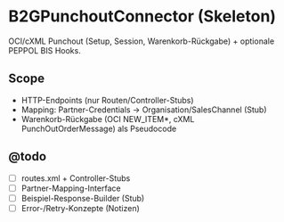 # B2GPunchoutConnector (Skeleton)
OCI/cXML Punchout (Setup, Session, Warenkorb-Rückgabe) + optionale PEPPOL BIS Hooks.

## Scope
- HTTP-Endpoints (nur Routen/Controller-Stubs)
- Mapping: Partner-Credentials → Organisation/SalesChannel (Stub)
- Warenkorb-Rückgabe (OCI NEW_ITEM*, cXML PunchOutOrderMessage) als Pseudocode

## @todo
- [ ] routes.xml + Controller-Stubs
- [ ] Partner-Mapping-Interface
- [ ] Beispiel-Response-Builder (Stub)
- [ ] Error-/Retry-Konzepte (Notizen)
